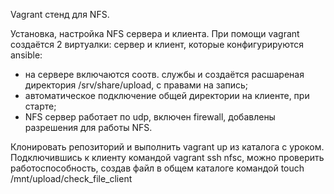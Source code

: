 Vagrant стенд для NFS.

Установка, настройка NFS сервера и клиента.
При помощи vagrant создаётся 2 виртуалки: сервер и клиент, которые конфигурируются ansible:
- на сервере включаются соотв. службы и создаётся расшареная директория /srv/share/upload, с правами на запись;
- автоматическое подключение общей директории на клиенте, при старте;
- NFS сервер работает по udp, включен firewall, добавлены разрешения для работы NFS.

Клонировать репозиторий и выполнить vagrant up из каталога с уроком.
Подключившись к клиенту командой vagrant ssh nfsc, можно проверить работоспособность, 
создав файл в общем каталоге командой touch /mnt/upload/check_file_client